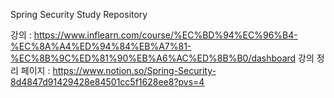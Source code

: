 Spring Security Study Repository

강의 : https://www.inflearn.com/course/%EC%BD%94%EC%96%B4-%EC%8A%A4%ED%94%84%EB%A7%81-%EC%8B%9C%ED%81%90%EB%A6%AC%ED%8B%B0/dashboard
강의 정리 페이지 : https://www.notion.so/Spring-Security-8d4847d91429428e84501cc5f1628ee8?pvs=4
